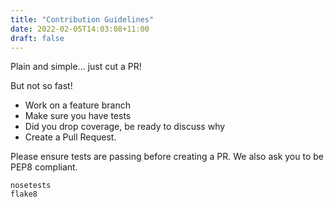 ```yaml
---
title: "Contribution Guidelines"
date: 2022-02-05T14:03:08+11:00
draft: false
---
```


Plain and simple... just cut a PR!

But not so fast!

* Work on a feature branch
* Make sure you have tests
* Did you drop coverage, be ready to discuss why
* Create a Pull Request.

Please ensure tests are passing before creating a PR. We also ask you to be PEP8 compliant.

```Shell
nosetests
flake8
```